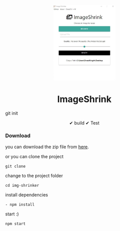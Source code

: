 
  <p align="center">
    <a href="">
      <img width="200" src="ImgReadme.jpg">
    </a>
  </p>
  <h1 align="center">ImageShrink</h1>

  git init

  <div align="center"> 
  ✔ build ✔ Test

  </div>

  ### Download

  you can download the zip file from [here](https://drive.google.com/file/d/10JtmwFYZldRW8SRe5fUj67J3Lv87SOMN/view?usp=sharing).

  or you can clone the project 
  ```
  git clone  
  ```

  change to the project folder 
  ```
  cd img-shrinker
  ```
  install dependencies
  ```
  - npm install
  ``` 
  start :)
  ```
  npm start 
  ```

